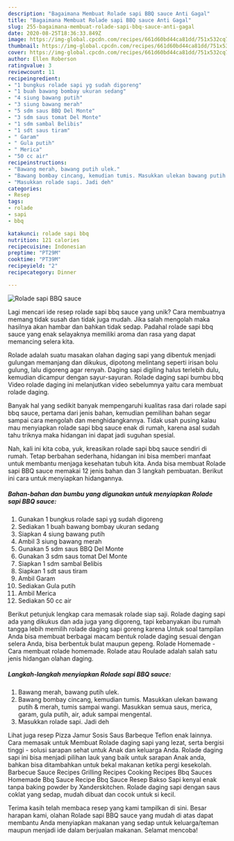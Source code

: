 ```yaml
---
description: "Bagaimana Membuat Rolade sapi BBQ sauce Anti Gagal"
title: "Bagaimana Membuat Rolade sapi BBQ sauce Anti Gagal"
slug: 255-bagaimana-membuat-rolade-sapi-bbq-sauce-anti-gagal
date: 2020-08-25T18:36:33.849Z
image: https://img-global.cpcdn.com/recipes/661d60bd44ca81dd/751x532cq70/rolade-sapi-bbq-sauce-foto-resep-utama.jpg
thumbnail: https://img-global.cpcdn.com/recipes/661d60bd44ca81dd/751x532cq70/rolade-sapi-bbq-sauce-foto-resep-utama.jpg
cover: https://img-global.cpcdn.com/recipes/661d60bd44ca81dd/751x532cq70/rolade-sapi-bbq-sauce-foto-resep-utama.jpg
author: Ellen Roberson
ratingvalue: 3
reviewcount: 11
recipeingredient:
- "1 bungkus rolade sapi yg sudah digoreng"
- "1 buah bawang bombay ukuran sedang"
- "4 siung bawang putih"
- "3 siung bawang merah"
- "5 sdm saus BBQ Del Monte"
- "3 sdm saus tomat Del Monte"
- "1 sdm sambal Belibis"
- "1 sdt saus tiram"
- " Garam"
- " Gula putih"
- " Merica"
- "50 cc air"
recipeinstructions:
- "Bawang merah, bawang putih ulek."
- "Bawang bombay cincang, kemudian tumis. Masukkan ulekan bawang putih &amp; merah, tumis sampai wangi. Masukkan semua saus, merica, garam, gula putih, air, aduk sampai mengental."
- "Masukkan rolade sapi. Jadi deh"
categories:
- Resep
tags:
- rolade
- sapi
- bbq

katakunci: rolade sapi bbq 
nutrition: 121 calories
recipecuisine: Indonesian
preptime: "PT29M"
cooktime: "PT39M"
recipeyield: "2"
recipecategory: Dinner

---
```



![Rolade sapi BBQ sauce](https://img-global.cpcdn.com/recipes/661d60bd44ca81dd/751x532cq70/rolade-sapi-bbq-sauce-foto-resep-utama.jpg)

Lagi mencari ide resep rolade sapi bbq sauce yang unik? Cara membuatnya memang tidak susah dan tidak juga mudah. Jika salah mengolah maka hasilnya akan hambar dan bahkan tidak sedap. Padahal rolade sapi bbq sauce yang enak selayaknya memiliki aroma dan rasa yang dapat memancing selera kita.

Rolade adalah suatu masakan olahan daging sapi yang dibentuk menjadi gulungan memanjang dan dikukus, dipotong melintang seperti irisan bolu gulung, lalu digoreng agar renyah. Daging sapi digiling halus terlebih dulu, kemudian dicampur dengan sayur-sayuran. Rolade daging sapi bumbu bbq Video rolade daging ini melanjutkan video sebelumnya yaitu cara membuat rolade daging.

Banyak hal yang sedikit banyak mempengaruhi kualitas rasa dari rolade sapi bbq sauce, pertama dari jenis bahan, kemudian pemilihan bahan segar sampai cara mengolah dan menghidangkannya. Tidak usah pusing kalau mau menyiapkan rolade sapi bbq sauce enak di rumah, karena asal sudah tahu triknya maka hidangan ini dapat jadi suguhan spesial.


Nah, kali ini kita coba, yuk, kreasikan rolade sapi bbq sauce sendiri di rumah. Tetap berbahan sederhana, hidangan ini bisa memberi manfaat untuk membantu menjaga kesehatan tubuh kita. Anda bisa membuat Rolade sapi BBQ sauce memakai 12 jenis bahan dan 3 langkah pembuatan. Berikut ini cara untuk menyiapkan hidangannya.

<!--inarticleads1-->

##### Bahan-bahan dan bumbu yang digunakan untuk menyiapkan Rolade sapi BBQ sauce:

1. Gunakan 1 bungkus rolade sapi yg sudah digoreng
1. Sediakan 1 buah bawang bombay ukuran sedang
1. Siapkan 4 siung bawang putih
1. Ambil 3 siung bawang merah
1. Gunakan 5 sdm saus BBQ Del Monte
1. Gunakan 3 sdm saus tomat Del Monte
1. Siapkan 1 sdm sambal Belibis
1. Siapkan 1 sdt saus tiram
1. Ambil  Garam
1. Sediakan  Gula putih
1. Ambil  Merica
1. Sediakan 50 cc air


Berikut petunjuk lengkap cara memasak rolade siap saji. Rolade daging sapi ada yang dikukus dan ada juga yang digoreng, tapi kebanyakan ibu rumah tangga lebih memilih rolade daging sapi goreng karena Untuk soal tampilan Anda bisa membuat berbagai macam bentuk rolade daging sesuai dengan selera Anda, bisa berbentuk bulat maupun gepeng. Rolade Homemade - Cara membuat rolade homemade. Rolade atau Roulade adalah salah satu jenis hidangan olahan daging. 

<!--inarticleads2-->

##### Langkah-langkah menyiapkan Rolade sapi BBQ sauce:

1. Bawang merah, bawang putih ulek.
1. Bawang bombay cincang, kemudian tumis. Masukkan ulekan bawang putih &amp; merah, tumis sampai wangi. Masukkan semua saus, merica, garam, gula putih, air, aduk sampai mengental.
1. Masukkan rolade sapi. Jadi deh


Lihat juga resep Pizza Jamur Sosis Saus Barbeque Teflon enak lainnya. Cara memasak untuk Membuat Rolade daging sapi yang lezat, serta bergisi tinggi - solusi sarapan sehat untuk Anak dan keluarga Anda. Rolade daging sapi ini bisa menjadi pilihan lauk yang baik untuk sarapan Anak anda, bahkan bisa ditambahkan untuk bekal makanan ketika pergi kesekolah. Barbecue Sauce Recipes Grilling Recipes Cooking Recipes Bbq Sauces Homemade Bbq Sauce Recipe Bbq Sauce Resep Bakso Sapi kenyal enak tanpa baking powder by Xanderskitchen. Rolade daging sapi dengan saus coklat yang sedap, mudah dibuat dan cocok untuk si kecil. 

Terima kasih telah membaca resep yang kami tampilkan di sini. Besar harapan kami, olahan Rolade sapi BBQ sauce yang mudah di atas dapat membantu Anda menyiapkan makanan yang sedap untuk keluarga/teman maupun menjadi ide dalam berjualan makanan. Selamat mencoba!

